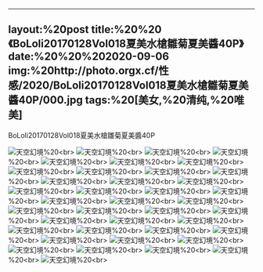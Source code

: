 ﻿---
layout:%20post
title:%20%20《BoLoli20170128Vol018夏美水槍雛菊夏美醬40P》
date:%20%20%202020-09-06
img:%20http://photo.orgx.cf/性感/2020/BoLoli20170128Vol018夏美水槍雛菊夏美醬40P/000.jpg
tags:%20[美女,%20清纯,%20唯美]
---

BoLoli20170128Vol018夏美水槍雛菊夏美醬40P



![天空幻境](http://photo.orgx.cf/性感/2020/BoLoli20170128Vol018夏美水槍雛菊夏美醬40P/001.jpg%20''天空幻境'')%20<br>
![天空幻境](http://photo.orgx.cf/性感/2020/BoLoli20170128Vol018夏美水槍雛菊夏美醬40P/002.jpg%20''天空幻境'')%20<br>
![天空幻境](http://photo.orgx.cf/性感/2020/BoLoli20170128Vol018夏美水槍雛菊夏美醬40P/003.jpg%20''天空幻境'')%20<br>
![天空幻境](http://photo.orgx.cf/性感/2020/BoLoli20170128Vol018夏美水槍雛菊夏美醬40P/004.jpg%20''天空幻境'')%20<br>
![天空幻境](http://photo.orgx.cf/性感/2020/BoLoli20170128Vol018夏美水槍雛菊夏美醬40P/005.jpg%20''天空幻境'')%20<br>
![天空幻境](http://photo.orgx.cf/性感/2020/BoLoli20170128Vol018夏美水槍雛菊夏美醬40P/006.jpg%20''天空幻境'')%20<br>
![天空幻境](http://photo.orgx.cf/性感/2020/BoLoli20170128Vol018夏美水槍雛菊夏美醬40P/007.jpg%20''天空幻境'')%20<br>
![天空幻境](http://photo.orgx.cf/性感/2020/BoLoli20170128Vol018夏美水槍雛菊夏美醬40P/008.jpg%20''天空幻境'')%20<br>
![天空幻境](http://photo.orgx.cf/性感/2020/BoLoli20170128Vol018夏美水槍雛菊夏美醬40P/009.jpg%20''天空幻境'')%20<br>
![天空幻境](http://photo.orgx.cf/性感/2020/BoLoli20170128Vol018夏美水槍雛菊夏美醬40P/010.jpg%20''天空幻境'')%20<br>
![天空幻境](http://photo.orgx.cf/性感/2020/BoLoli20170128Vol018夏美水槍雛菊夏美醬40P/011.jpg%20''天空幻境'')%20<br>
![天空幻境](http://photo.orgx.cf/性感/2020/BoLoli20170128Vol018夏美水槍雛菊夏美醬40P/012.jpg%20''天空幻境'')%20<br>
![天空幻境](http://photo.orgx.cf/性感/2020/BoLoli20170128Vol018夏美水槍雛菊夏美醬40P/013.jpg%20''天空幻境'')%20<br>
![天空幻境](http://photo.orgx.cf/性感/2020/BoLoli20170128Vol018夏美水槍雛菊夏美醬40P/014.jpg%20''天空幻境'')%20<br>
![天空幻境](http://photo.orgx.cf/性感/2020/BoLoli20170128Vol018夏美水槍雛菊夏美醬40P/015.jpg%20''天空幻境'')%20<br>
![天空幻境](http://photo.orgx.cf/性感/2020/BoLoli20170128Vol018夏美水槍雛菊夏美醬40P/016.jpg%20''天空幻境'')%20<br>
![天空幻境](http://photo.orgx.cf/性感/2020/BoLoli20170128Vol018夏美水槍雛菊夏美醬40P/017.jpg%20''天空幻境'')%20<br>
![天空幻境](http://photo.orgx.cf/性感/2020/BoLoli20170128Vol018夏美水槍雛菊夏美醬40P/018.jpg%20''天空幻境'')%20<br>
![天空幻境](http://photo.orgx.cf/性感/2020/BoLoli20170128Vol018夏美水槍雛菊夏美醬40P/019.jpg%20''天空幻境'')%20<br>
![天空幻境](http://photo.orgx.cf/性感/2020/BoLoli20170128Vol018夏美水槍雛菊夏美醬40P/020.jpg%20''天空幻境'')%20<br>
![天空幻境](http://photo.orgx.cf/性感/2020/BoLoli20170128Vol018夏美水槍雛菊夏美醬40P/021.jpg%20''天空幻境'')%20<br>
![天空幻境](http://photo.orgx.cf/性感/2020/BoLoli20170128Vol018夏美水槍雛菊夏美醬40P/022.jpg%20''天空幻境'')%20<br>
![天空幻境](http://photo.orgx.cf/性感/2020/BoLoli20170128Vol018夏美水槍雛菊夏美醬40P/023.jpg%20''天空幻境'')%20<br>
![天空幻境](http://photo.orgx.cf/性感/2020/BoLoli20170128Vol018夏美水槍雛菊夏美醬40P/024.jpg%20''天空幻境'')%20<br>
![天空幻境](http://photo.orgx.cf/性感/2020/BoLoli20170128Vol018夏美水槍雛菊夏美醬40P/025.jpg%20''天空幻境'')%20<br>
![天空幻境](http://photo.orgx.cf/性感/2020/BoLoli20170128Vol018夏美水槍雛菊夏美醬40P/026.jpg%20''天空幻境'')%20<br>
![天空幻境](http://photo.orgx.cf/性感/2020/BoLoli20170128Vol018夏美水槍雛菊夏美醬40P/027.jpg%20''天空幻境'')%20<br>
![天空幻境](http://photo.orgx.cf/性感/2020/BoLoli20170128Vol018夏美水槍雛菊夏美醬40P/028.jpg%20''天空幻境'')%20<br>
![天空幻境](http://photo.orgx.cf/性感/2020/BoLoli20170128Vol018夏美水槍雛菊夏美醬40P/029.jpg%20''天空幻境'')%20<br>
![天空幻境](http://photo.orgx.cf/性感/2020/BoLoli20170128Vol018夏美水槍雛菊夏美醬40P/030.jpg%20''天空幻境'')%20<br>
![天空幻境](http://photo.orgx.cf/性感/2020/BoLoli20170128Vol018夏美水槍雛菊夏美醬40P/031.jpg%20''天空幻境'')%20<br>
![天空幻境](http://photo.orgx.cf/性感/2020/BoLoli20170128Vol018夏美水槍雛菊夏美醬40P/032.jpg%20''天空幻境'')%20<br>
![天空幻境](http://photo.orgx.cf/性感/2020/BoLoli20170128Vol018夏美水槍雛菊夏美醬40P/033.jpg%20''天空幻境'')%20<br>
![天空幻境](http://photo.orgx.cf/性感/2020/BoLoli20170128Vol018夏美水槍雛菊夏美醬40P/034.jpg%20''天空幻境'')%20<br>
![天空幻境](http://photo.orgx.cf/性感/2020/BoLoli20170128Vol018夏美水槍雛菊夏美醬40P/035.jpg%20''天空幻境'')%20<br>
![天空幻境](http://photo.orgx.cf/性感/2020/BoLoli20170128Vol018夏美水槍雛菊夏美醬40P/036.jpg%20''天空幻境'')%20<br>
![天空幻境](http://photo.orgx.cf/性感/2020/BoLoli20170128Vol018夏美水槍雛菊夏美醬40P/037.jpg%20''天空幻境'')%20<br>
![天空幻境](http://photo.orgx.cf/性感/2020/BoLoli20170128Vol018夏美水槍雛菊夏美醬40P/038.jpg%20''天空幻境'')%20<br>
![天空幻境](http://photo.orgx.cf/性感/2020/BoLoli20170128Vol018夏美水槍雛菊夏美醬40P/039.jpg%20''天空幻境'')%20<br>
![天空幻境](http://photo.orgx.cf/性感/2020/BoLoli20170128Vol018夏美水槍雛菊夏美醬40P/040.jpg%20''天空幻境'')%20<br>